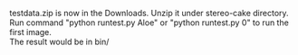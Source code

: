 testdata.zip is now in the Downloads.
Unzip it under stereo-cake directory.<br/>
Run command "python runtest.py Aloe" or "python runtest.py 0" to run the first image. <br/>
The result would be in bin/

